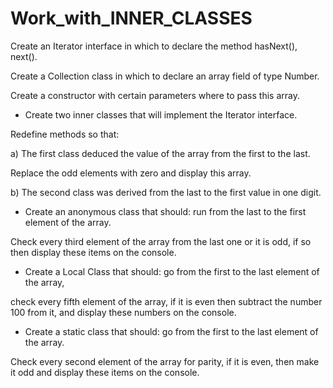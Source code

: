 # Work_with_INNER_CLASSES

Create an Iterator interface in which to declare the method hasNext(), next().

Create a Collection class in which to declare an array field of type Number.

Create a constructor with certain parameters where to pass this array.

- Create two inner classes that will implement the Iterator interface.

Redefine methods so that:

a) The first class deduced the value of the array from the first to the last.

Replace the odd elements with zero and display this array.

b) The second class was derived from the last to the first value in one digit.

- Create an anonymous class that should: run from the last to the first element of the array.

Check every third element of the array from the last one or it is odd, if so then display these items on the console.

- Create a Local Class that should: go from the first to the last element of the array,

check every fifth element of the array, if it is even then subtract the number 100 from it, and display these numbers on the console.

- Create a static class that should: go from the first to the last element of the array.

Check every second element of the array for parity, if it is even, then make it odd and display these items on the console.

